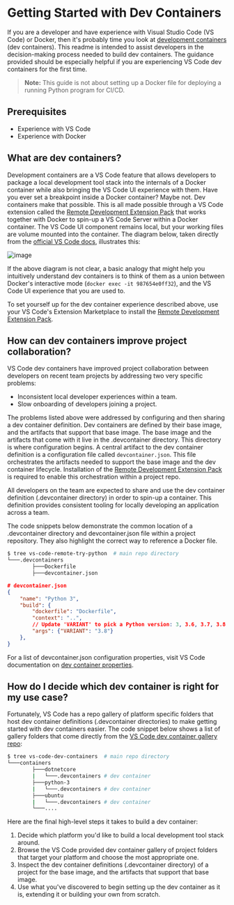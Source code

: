# Getting Started with Dev Containers

If you are a developer and have experience with Visual Studio Code (VS Code) or Docker, then it's probably time you look at [development containers](https://code.visualstudio.com/docs/remote/containers) (dev containers). This readme is intended to assist developers in the decision-making process needed to build dev containers. The guidance provided should be especially helpful if you are experiencing VS Code dev containers for the first time.

> **Note:** This guide is not about setting up a Docker file for deploying a running Python program for CI/CD.

## Prerequisites

- Experience with VS Code
- Experience with Docker

## What are dev containers?

Development containers are a VS Code feature that allows developers to package a local development tool stack into the internals of a Docker container while also bringing the VS Code UI experience with them. Have you ever set a breakpoint inside a Docker container? Maybe not. Dev containers make that possible. This is all made possible through a VS Code extension called the [Remote Development Extension Pack](https://marketplace.visualstudio.com/items?itemName=ms-vscode-remote.vscode-remote-extensionpack) that works together with Docker to spin-up a VS Code Server within a Docker container. The VS Code UI component remains local, but your working files are volume mounted into the container. The diagram below, taken directly from the [official VS Code docs](https://code.visualstudio.com/docs/remote/containers), illustrates this:

![image](https://user-images.githubusercontent.com/10041279/93239062-e1b9a480-f747-11ea-94fb-3d50b14fd9b1.png)

If the above diagram is not clear, a basic analogy that might help you intuitively understand dev containers is to think of them as a union between Docker's interactive mode (`docker exec -it 987654e0ff32`), and the VS Code UI experience that you are used to.

To set yourself up for the dev container experience described above, use your VS Code's Extension Marketplace to install the [Remote Development Extension Pack](https://marketplace.visualstudio.com/items?itemName=ms-vscode-remote.vscode-remote-extensionpack).

## How can dev containers improve project collaboration?

VS Code dev containers have improved project collaboration between developers on recent team projects by addressing two very specific problems:

- Inconsistent local developer experiences within a team.
- Slow onboarding of developers joining a project.

The problems listed above were addressed by configuring and then sharing a dev container definition. Dev containers are defined by their base image, and the artifacts that support that base image. The base image and the artifacts that come with it live in the .devcontainer directory. This directory is where configuration begins. A central artifact to the dev container definition is a configuration file called `devcontainer.json`. This file orchestrates the artifacts needed to support the base image and the dev container lifecycle. Installation of the [Remote Development Extension Pack](https://marketplace.visualstudio.com/items?itemName=ms-vscode-remote.vscode-remote-extensionpack) is required to enable this orchestration within a project repo.

All developers on the team are expected to share and use the dev container definition (.devcontainer directory) in order to spin-up a container. This definition provides consistent tooling for locally developing an application across a team.

The code snippets below demonstrate the common location of a .devcontainer directory and devcontainer.json file within a project repository. They also highlight the correct way to reference a Docker file.

```bash
$ tree vs-code-remote-try-python  # main repo directory
└───.devcontainers
        ├───Dockerfile
        ├───devcontainer.json
```

```json
# devcontainer.json
{
    "name": "Python 3",
    "build": {
        "dockerfile": "Dockerfile",
        "context": "..",
        // Update 'VARIANT' to pick a Python version: 3, 3.6, 3.7, 3.8
        "args": {"VARIANT": "3.8"}
    },
}
```

For a list of devcontainer.json configuration properties, visit VS Code documentation on [dev container properties](https://code.visualstudio.com/docs/remote/devcontainerjson-reference).

## How do I decide which dev container is right for my use case?

Fortunately, VS Code has a repo gallery of platform specific folders that host dev container definitions (.devcontainer directories) to make getting started with dev containers easier. The code snippet below shows a list of gallery folders that come directly from the [VS Code dev container gallery repo](https://github.com/microsoft/vscode-dev-containers/tree/master/containers):

```bash
$ tree vs-code-dev-containers  # main repo directory
└───containers
        ├───dotnetcore
        |   └───.devcontainers # dev container
        ├───python-3
        |   └───.devcontainers # dev container
        ├───ubuntu
        |   └───.devcontainers # dev container
        └───....
```

Here are the final high-level steps it takes to build a dev container:

1. Decide which platform you'd like to build a local development tool stack around.
2. Browse the VS Code provided dev container gallery of project folders that target your platform and choose the most appropriate one.
3. Inspect the dev container definitions (.devcontainer directory) of a project for the base image, and the artifacts that support that base image.
4. Use what you've discovered to begin setting up the dev container as it is, extending it or building your own from scratch.
